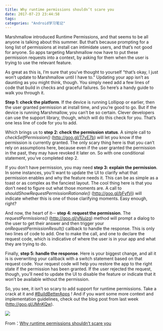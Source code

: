 ```yaml
---
title: Why runtime permissions shouldn’t scare you
date: 2017-07-23 23:44:58
tags:
categories: "Android学习笔记"
---
```


Marshmallow introduced Runtime Permissions, and that seems to be all anyone is talking about this summer. But that’s because prompting for a long list of permissions at install can intimidate users, and that’s not good for anyone. So apps targeting Marshmallow now have to put these permission requests into a context, by asking for them when the user is trying to use the relevant feature.

As great as this is, I’m sure that you’ve thought to yourself “that’s okay, I just won’t update to Marshmallow until I have to.” Updating your app isn’t as daunting as you might think, though. You simply need add a few lines of code that build in checks and graceful failures. So here’s a handy guide to walk you through it.

<!--more-->

**Step 1: check the platform**. If the device is running Lollipop or earlier, then the user granted permission at install time, and you’re good to go. But if the device is running Marshmallow, you can’t be so certain. Clever developers can use the support library, though, which will do this check for you. That’s one less line of code for you to add.

Which brings us to **step 2: check the permission status**. A simple call to _checkSelfPermission()_ (http://goo.gl/T7vE7b) will let you know if the permission is currently granted. The only scary thing here is that you can’t rely on assumptions here, because even if the user granted the permission in the past, they may have revoked it later on. So with one conditional statement, you’ve completed step 2.

If you don’t have permission, you may need **step 3: explain the permission**. In some instances, you’ll want to update the UI to clarify what that permission enables and why the feature needs it. This can be as simple as a toast or as complex as the fanciest layout. The cool thing here is that you don’t need to figure out what those moments are. A call to _shouldShowRequestPermissionRationale()_ (http://goo.gl/bFyfVj) will indicate whether this is one of those clarifying moments. Easy enough, right?

And now, the heart of it-- **step 4: request the permission**. The _requestPermissions()_ (http://goo.gl/yNuizg) method will prompt a dialog to the user to get their answer and then trigger your _onRequestPermissionResult()_ callback to handle the response. This is only two lines of code to add. One to make the call, and one to declare the request code, which is indicative of where the user is in your app and what they are trying to do.

Finally, **step 5: handle the response**. Here is your biggest change, and all it is is overwriting your callback with a switch statement based on that request code. Your request code will help you restore the app to the right state if the permission has been granted. If the user rejected the request, though, you’ll need to update the UI to disable the feature or indicate that it won’t be available without the permission.

So, you see, it isn’t so scary to add support for runtime permissions. Take a crack at it and  [#BuildBetterApps](https://plus.google.com/s/%23BuildBetterApps) ! And if you want some more context and implementation guidelines, check out the blog post from last week (http://goo.gl/JMnKQw).﻿

![](/images/categories/android/android_notes/059/runtime-permission-request-flow.webp)




From：[Why runtime permissions shouldn’t scare you](https://plus.google.com/+AndroidDevelopers/posts/FqgHUevqHiK)
